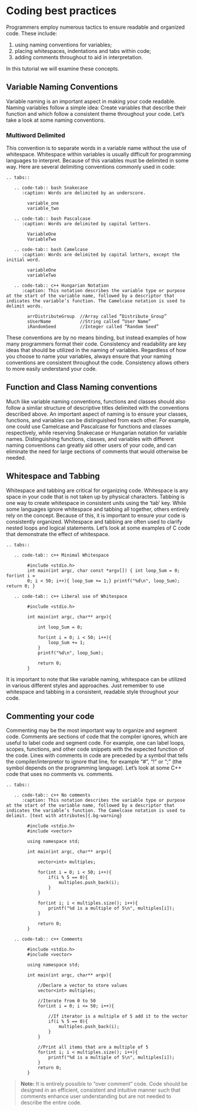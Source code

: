 # Coding best practices

Programmers employ numerous tactics to ensure readable and organized
code. These include:

1. using naming conventions for variables;
2. placing whitespaces, indentations and tabs within code;
3. adding comments throughout to aid in interpretation.

In this tutorial we will examine these concepts.

## Variable Naming Conventions

Variable naming is an important aspect in making your code
readable. Naming variables follow a simple idea: Create variables that
describe their function and which follow a consistent theme throughout
your code. Let’s take a look at some naming conventions.

### Multiword Delimited

This convention is to separate words in a variable name without the
use of whitespace. Whitespace within variables is usually difficult
for programming languages to interpret. Because of this variables
must be delimited in some way. Here are several delimiting conventions
commonly used in code:  

````{eval-rst}
.. tabs::

   .. code-tab:: bash Snakecase
      :caption: Words are delimited by an underscore. 

        variable_one
        variable_two

   .. code-tab:: bash Pascalcase
      :caption: Words are delimited by capital letters.

        VariableOne
        VariableTwo

   .. code-tab:: bash Camelcase
      :caption: Words are delimited by capital letters, except the initial word.

        variableOne
        variableTwo

   .. code-tab:: c++ Hungarian Notation
      :caption: This notation describes the variable type or purpose at the start of the variable name, followed by a descriptor that indicates the variable’s function. The Camelcase notation is used to delimit words.

        arrDistributeGroup  //Array called “Distribute Group”
        sUserName           //String called “User Name”
        iRandomSeed         //Integer called “Random Seed”

````

These conventions are by no means binding, but instead examples of how
many programmers format their code. Consistency and readability are
key ideas that should be utilized in the naming of variables.
Regardless of how you choose to name your variables, always ensure
that your naming conventions are consistent throughout the
code. Consistency allows others to more easily understand your code.

## Function and Class Naming conventions

Much like variable naming conventions, functions and classes should
also follow a similar structure of descriptive titles delimited with
the conventions described above. An important aspect of naming is to
ensure your classes, functions, and variables can be distinguished
from each other. For example, one could use Camelcase and Pascalcase
for functions and classes respectively, while reserving Snakecase or
Hungarian notation for variable names. Distinguishing functions,
classes, and variables with different naming conventions can greatly
aid other users of your code, and can eliminate the need for large
sections of comments that would otherwise be needed.

## Whitespace and Tabbing

Whitespace and tabbing are critical for organizing code. Whitespace is 
any space in your code that is not taken up by physical characters.
Tabbing is one way to create whitespace in consistent units using the ‘tab’ key. 
While some languages ignore whitespace and tabbing all together, others entirely rely on the concept.
Because of this, it is important to ensure your code is
consistently organized. Whitespace and tabbing are often used to clarify nested
loops and logical statements. Let’s look at some examples of C code
that demonstrate the effect of whitespace.


````{eval-rst}
.. tabs::

   .. code-tab:: c++ Minimal Whitespace

        #include <stdio.h>
        int main(int argc, char const *argv[]) { int loop_Sum = 0; for(int i =
        0; i < 50; i++){ loop_Sum += 1;} printf("%d\n", loop_Sum); return 0; }

   .. code-tab:: c++ Liberal use of Whitespace

        #include <stdio.h>

        int main(int argc, char** argv){

            int loop_Sum = 0;

            for(int i = 0; i < 50; i++){
                loop_Sum += 1;
            }
            printf("%d\n", loop_Sum);

            return 0;
        }

````

It is important to note that like variable naming, whitespace can be
utilized in various different styles and approaches. Just remember to
use whitespace and tabbing in a consistent, readable style
throughout your code.

## Commenting your code

Commenting may be the most important way to organize and segment
code. Comments are sections of code that the compiler ignores, 
which are useful to label code and segment code. For example, one can label loops,
scopes, functions, and other code snippets with the expected function of the code.
Lines with comments in code are preceded by a symbol that tells 
the compiler/interpretor to ignore that line, for example “#”, “!” or “;” (the symbol depends
on the programming language). Let’s look at some C++ code that uses no
comments vs. comments.

````{eval-rst}
.. tabs::

   .. code-tab:: c++ No comments 
      :caption: This notation describes the variable type or purpose at the start of the variable name, followed by a descriptor that indicates the variable’s function. The Camelcase notation is used to delimit. [text with attributes]{.bg-warning}

        #include <stdio.h>
        #include <vector>

        using namespace std;

        int main(int argc, char** argv){

            vector<int> multiples;

            for(int i = 0; i < 50; i++){
                if(i % 5 == 0){
                    multiples.push_back(i);
                }
            }

            for(int i; i < multiples.size(); i++){
                printf("%d is a multiple of 5\n", multiples[i]);
            }

            return 0;
        }

   .. code-tab:: c++ Comments 

        #include <stdio.h>
        #include <vector>

        using namespace std;

        int main(int argc, char** argv){

            //Declare a vector to store values
            vector<int> multiples;

            //Iterate from 0 to 50
            for(int i = 0; i <= 50; i++){

                //If iterator is a multiple of 5 add it to the vector
                if(i % 5 == 0){
                    multiples.push_back(i);
                }
            }

            //Print all items that are a multiple of 5
            for(int i; i < multiples.size(); i++){
                printf("%d is a multiple of 5\n", multiples[i]);
            }
            return 0;
        }
````

> **Note:**  It is entirely possible to “over comment” code. Code should
be designed in an efficient, consistent and intuitive manner such that
comments enhance user understanding but are not needed to describe the
entire code.
